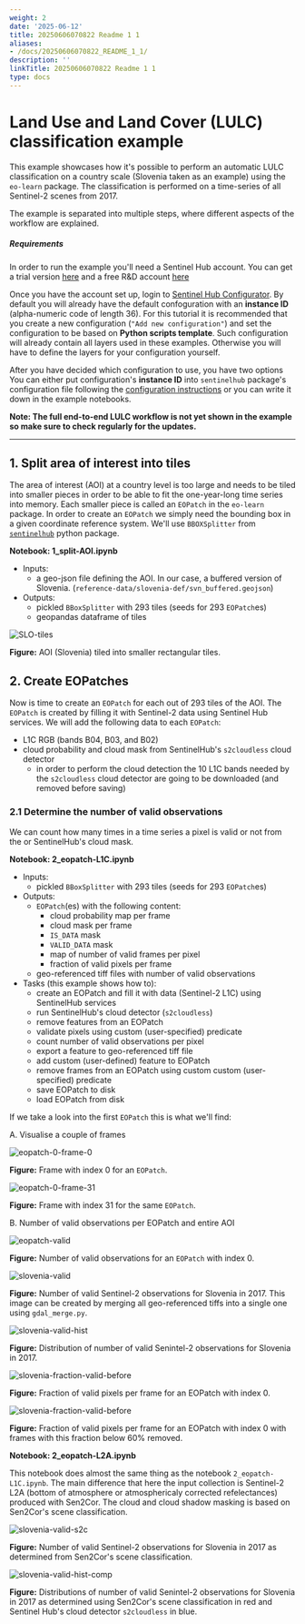 ```yaml
---
weight: 2
date: '2025-06-12'
title: 20250606070822 Readme 1 1
aliases:
- /docs/20250606070822_README_1_1/
description: ''
linkTitle: 20250606070822 Readme 1 1
type: docs
---
```


# Land Use and Land Cover (LULC) classification example

This example showcases how it's possible to perform an automatic LULC classification
on a country scale (Slovenia taken as an example) using the `eo-learn` package. The
classification is performed on a time-series of all Sentinel-2 scenes from 2017.

The example is separated into multiple steps, where different aspects of the workflow are
explained.

##### Requirements

In order to run the example you'll need a Sentinel Hub account. You can get a trial version [here](https://www.sentinel-hub.com) and a free R&D account [here](https://earth.esa.int/aos/OSEO)

Once you have the account set up, login to [Sentinel Hub Configurator](https://apps.sentinel-hub.com/configurator/). By default you will already have the default confoguration with an **instance ID** (alpha-numeric code of length 36). For this tutorial it is recommended that you create a new configuration (`"Add new configuration"`) and set the configuration to be based on **Python scripts template**. Such configuration will already contain all layers used in these examples. Otherwise you will have to define the layers for your configuration yourself.

After you have decided which configuration to use, you have two options You can either put configuration's **instance ID** into `sentinelhub` package's configuration file following the [configuration instructions](http://sentinelhub-py.readthedocs.io/en/latest/configure.html) or you can write it down in the example notebooks.

**Note: The full end-to-end LULC workflow is not yet shown in the example so make sure to
check regularly for the updates.**

---

## 1. Split area of interest into tiles

The area of interest (AOI) at a country level is too large and needs to be tiled into smaller
pieces in order to be able to fit the one-year-long time series into memory.
Each smaller piece is called an `EOPatch` in the `eo-learn` package. In order to create an
`EOPatch` we simply need the bounding box in a given coordinate reference system. We'll
use `BBOXSplitter` from [`sentinelhub`](https://github.com/sentinel-hub/sentinelhub-py) python package.

**Notebook: 1_split-AOI.ipynb**

- Inputs:
  - a geo-json file defining the AOI. In our case, a buffered version of Slovenia. (`reference-data/slovenia-def/svn_buffered.geojson`)
- Outputs:
  - pickled `BBoxSplitter` with 293 tiles (seeds for 293 `EOPatch`es)
  - geopandas dataframe of tiles

![SLO-tiles](./readme_figs/aoi_to_tiles.png)

**Figure:** AOI (Slovenia) tiled into smaller rectangular tiles.

## 2. Create EOPatches

Now is time to create an `EOPatch` for each out of 293 tiles of the AOI. The `EOPatch` is created by filling it with Sentinel-2 data using Sentinel Hub services. We will add the following data to each `EOPatch`:

- L1C RGB (bands B04, B03, and B02)
- cloud probability and cloud mask from SentinelHub's `s2cloudless` cloud detector
  - in order to perform the cloud detection the 10 L1C bands needed by the `s2cloudless` cloud detector are going to be downloaded (and removed before saving)

### 2.1 Determine the number of valid observations

We can count how many times in a time series a pixel is valid or not from the or SentinelHub's cloud mask.

**Notebook: 2_eopatch-L1C.ipynb**

- Inputs:
  - pickled `BBoxSplitter` with 293 tiles (seeds for 293 `EOPatch`es)
- Outputs:
  - `EOPatch`(es) with the following content:
    - cloud probability map per frame
    - cloud mask per frame
    - `IS_DATA` mask
    - `VALID_DATA` mask
    - map of number of valid frames per pixel
    - fraction of valid pixels per frame
  - geo-referenced tiff files with number of valid observations
- Tasks (this example shows how to):
  - create an EOPatch and fill it with data (Sentinel-2 L1C) using SentinelHub services
  - run SentinelHub's cloud detector (`s2cloudless`)
  - remove features from an EOPatch
  - validate pixels using custom (user-specified) predicate
  - count number of valid observations per pixel
  - export a feature to geo-referenced tiff file
  - add custom (user-defined) feature to EOPatch
  - remove frames from an EOPatch using custom custom (user-specified) predicate
  - save EOPatch to disk
  - load EOPatch from disk

If we take a look into the first `EOPatch` this is what we'll find:

A. Visualise a couple of frames

![eopatch-0-frame-0](./readme_figs/patch_0.png)

**Figure:** Frame with index 0 for an `EOPatch`.

![eopatch-0-frame-31](./readme_figs/patch_31.png)

**Figure:** Frame with index 31 for the same `EOPatch`.

B. Number of valid observations per EOPatch and entire AOI

![eopatch-valid](./readme_figs/number_of_valid_observations_eopatch_0.png)

**Figure:** Number of valid observations for an `EOPatch` with index 0.

![slovenia-valid](./readme_figs/number_of_valid_observations_slovenia.png)

**Figure:** Number of valid Sentinel-2 observations for Slovenia in 2017. This image can be created by merging all geo-referenced tiffs into a single one using `gdal_merge.py`.

![slovenia-valid-hist](./readme_figs/hist_number_of_valid_observations_slovenia.png)

**Figure:** Distribution of number of valid Senintel-2 observations for Slovenia in 2017.

![slovenia-fraction-valid-before](./readme_figs/fraction_valid_pixels_per_frame_eopatch-0.png)

**Figure:** Fraction of valid pixels per frame for an EOPatch with index 0.

![slovenia-fraction-valid-before](./readme_figs/fraction_valid_pixels_per_frame_cleaned-eopatch-0.png)

**Figure:** Fraction of valid pixels per frame for an EOPatch with index 0 with frames with this fraction below 60% removed.

**Notebook: 2_eopatch-L2A.ipynb**

This notebook does almost the same thing as the notebook `2_eopatch-L1C.ipynb`. The main difference that here the input collection is Sentinel-2 L2A (bottom of atmosphere or atmosphericaly corrected refelectances) produced with Sen2Cor. The cloud and cloud shadow masking is based on Sen2Cor's scene classification.

![slovenia-valid-s2c](./readme_figs/number_of_valid_observations_slovenia_s2c.png)

**Figure:** Number of valid Sentinel-2 observations for Slovenia in 2017 as determined from Sen2Cor's scene classification.

![slovenia-valid-hist-comp](./readme_figs/hist_number_of_valid_observations_slovenia_s2c_vs_sh.png)

**Figure:** Distributions of number of valid Senintel-2 observations for Slovenia in 2017 as determined using Sen2Cor's scene classification in red and Sentinel Hub's cloud detector `s2cloudless` in blue.

